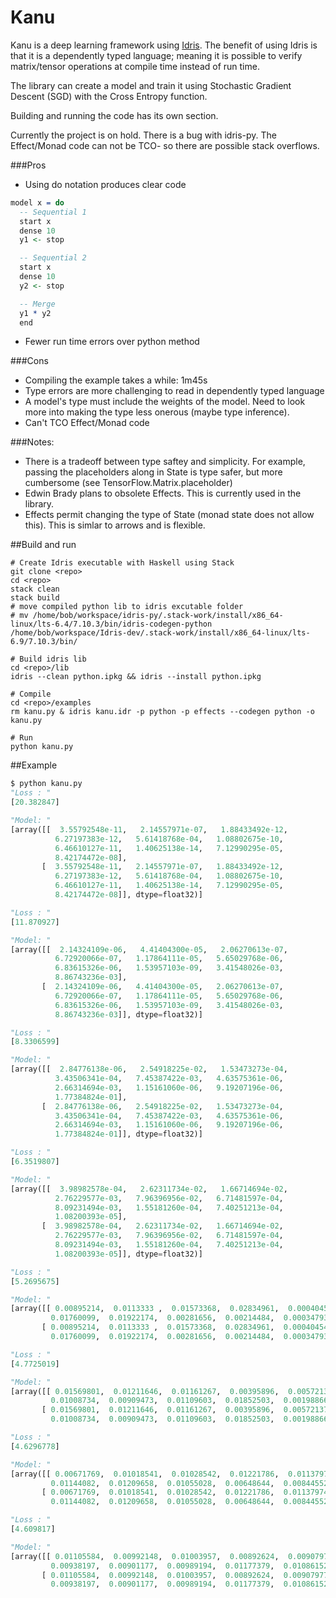 # Kanu
Kanu is a deep learning framework using [Idris](http://www.idris-lang.org/). The benefit of using Idris is that it is a dependently typed language; meaning it is possible to verify matrix/tensor operations at compile time instead of run time.

The library can create a model and train it using Stochastic Gradient Descent (SGD) with the Cross Entropy function.

Building and running the code has its own section.

Currently the project is on hold. There is a bug with idris-py. The Effect/Monad code can not be TCO- so there are possible stack overflows. 

###Pros
 * Using do notation produces clear code
```Idris
model x = do
  -- Sequential 1
  start x
  dense 10
  y1 <- stop

  -- Sequential 2
  start x
  dense 10
  y2 <- stop

  -- Merge
  y1 * y2
  end
```
 * Fewer run time errors over python method


###Cons
 * Compiling the example takes a while: 1m45s
 * Type errors are more challenging to read in dependently typed language
 * A model's type must include the weights of the model. Need to look more into making the type less onerous (maybe type inference).
 * Can't TCO Effect/Monad code

###Notes:
 * There is a tradeoff between type saftey and simplicity. For example, passing the placeholders along in State is type safer, but more cumbersome (see TensorFlow.Matrix.placeholder)
 * Edwin Brady plans to obsolete Effects. This is currently used in the library.
 * Effects permit changing the type of State (monad state does not allow this). This is simlar to arrows and is flexible.

##Build and run
```shell
# Create Idris executable with Haskell using Stack
git clone <repo>
cd <repo>
stack clean
stack build
# move compiled python lib to idris excutable folder
# mv /home/bob/workspace/idris-py/.stack-work/install/x86_64-linux/lts-6.4/7.10.3/bin/idris-codegen-python /home/bob/workspace/Idris-dev/.stack-work/install/x86_64-linux/lts-6.9/7.10.3/bin/

# Build idris lib
cd <repo>/lib
idris --clean python.ipkg && idris --install python.ipkg

# Compile
cd <repo>/examples
rm kanu.py & idris kanu.idr -p python -p effects --codegen python -o kanu.py

# Run
python kanu.py
```

##Example
```python
$ python kanu.py
"Loss : "
[20.382847]

"Model: "
[array([[  3.55792548e-11,   2.14557971e-07,   1.88433492e-12,
          6.27197383e-12,   5.61418768e-04,   1.08802675e-10,
          6.46610127e-11,   1.40625138e-14,   7.12990295e-05,
          8.42174472e-08],
       [  3.55792548e-11,   2.14557971e-07,   1.88433492e-12,
          6.27197383e-12,   5.61418768e-04,   1.08802675e-10,
          6.46610127e-11,   1.40625138e-14,   7.12990295e-05,
          8.42174472e-08]], dtype=float32)]

"Loss : "
[11.870927]

"Model: "
[array([[  2.14324109e-06,   4.41404300e-05,   2.06270613e-07,
          6.72920066e-07,   1.17864111e-05,   5.65029768e-06,
          6.83615326e-06,   1.53957103e-09,   3.41548026e-03,
          8.86743236e-03],
       [  2.14324109e-06,   4.41404300e-05,   2.06270613e-07,
          6.72920066e-07,   1.17864111e-05,   5.65029768e-06,
          6.83615326e-06,   1.53957103e-09,   3.41548026e-03,
          8.86743236e-03]], dtype=float32)]

"Loss : "
[8.3306599]

"Model: "
[array([[  2.84776138e-06,   2.54918225e-02,   1.53473273e-04,
          3.43506341e-04,   7.45387422e-03,   4.63575361e-06,
          2.66314694e-03,   1.15161060e-06,   9.19207196e-06,
          1.77384824e-01],
       [  2.84776138e-06,   2.54918225e-02,   1.53473273e-04,
          3.43506341e-04,   7.45387422e-03,   4.63575361e-06,
          2.66314694e-03,   1.15161060e-06,   9.19207196e-06,
          1.77384824e-01]], dtype=float32)]

"Loss : "
[6.3519807]

"Model: "
[array([[  3.98982578e-04,   2.62311734e-02,   1.66714694e-02,
          2.76229577e-03,   7.96396956e-02,   6.71481597e-04,
          8.09231494e-03,   1.55181260e-04,   7.40251213e-04,
          1.08200393e-05],
       [  3.98982578e-04,   2.62311734e-02,   1.66714694e-02,
          2.76229577e-03,   7.96396956e-02,   6.71481597e-04,
          8.09231494e-03,   1.55181260e-04,   7.40251213e-04,
          1.08200393e-05]], dtype=float32)]

"Loss : "
[5.2695675]

"Model: "
[array([[ 0.00895214,  0.0113333 ,  0.01573368,  0.02834961,  0.00040454,
         0.01760099,  0.01922174,  0.00281656,  0.00214484,  0.00034793],
       [ 0.00895214,  0.0113333 ,  0.01573368,  0.02834961,  0.00040454,
         0.01760099,  0.01922174,  0.00281656,  0.00214484,  0.00034793]], dtype=float32)]

"Loss : "
[4.7725019]

"Model: "
[array([[ 0.01569801,  0.01211646,  0.01161267,  0.00395896,  0.00572137,
         0.01008734,  0.00909473,  0.01109603,  0.01852503,  0.00198866],
       [ 0.01569801,  0.01211646,  0.01161267,  0.00395896,  0.00572137,
         0.01008734,  0.00909473,  0.01109603,  0.01852503,  0.00198866]], dtype=float32)]

"Loss : "
[4.6296778]

"Model: "
[array([[ 0.00671769,  0.01018541,  0.01028542,  0.01221786,  0.01137974,
         0.01144082,  0.01209658,  0.01055028,  0.00648644,  0.00844552],
       [ 0.00671769,  0.01018541,  0.01028542,  0.01221786,  0.01137974,
         0.01144082,  0.01209658,  0.01055028,  0.00648644,  0.00844552]], dtype=float32)]

"Loss : "
[4.609817]

"Model: "
[array([[ 0.01105584,  0.00992148,  0.01003957,  0.00892624,  0.00907977,
         0.00938197,  0.00901177,  0.00989194,  0.01177379,  0.01086152],
       [ 0.01105584,  0.00992148,  0.01003957,  0.00892624,  0.00907977,
         0.00938197,  0.00901177,  0.00989194,  0.01177379,  0.01086152]], dtype=float32)]
```
